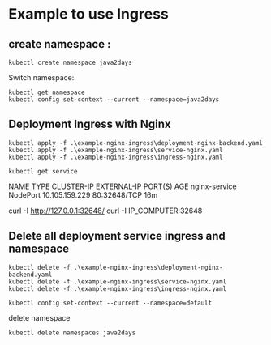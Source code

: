 
# Example to use Ingress

## create namespace :
```
kubectl create namespace java2days
```

Switch namespace:
```
kubectl get namespace
kubectl config set-context --current --namespace=java2days
```
## Deployment Ingress with Nginx
```
kubectl apply -f .\example-nginx-ingress\deployment-nginx-backend.yaml
kubectl apply -f .\example-nginx-ingress\service-nginx.yaml
kubectl apply -f .\example-nginx-ingress\ingress-nginx.yaml
```
```
kubectl get service 
```
NAME            TYPE       CLUSTER-IP       EXTERNAL-IP   PORT(S)        AGE
nginx-service   NodePort   10.105.159.229   <none>        80:32648/TCP   16m

curl -I http://127.0.0.1:32648/
curl -I IP_COMPUTER:32648

## Delete all deployment service ingress and namespace

```
kubectl delete -f .\example-nginx-ingress\deployment-nginx-backend.yaml
kubectl delete -f .\example-nginx-ingress\service-nginx.yaml
kubectl delete -f .\example-nginx-ingress\ingress-nginx.yaml
```

```
kubectl config set-context --current --namespace=default
```
delete namespace
```
kubectl delete namespaces java2days 
```